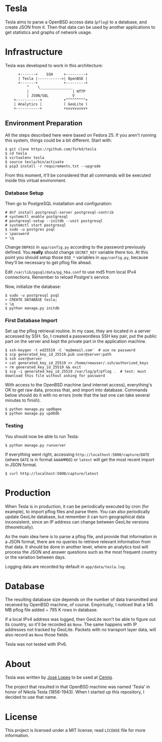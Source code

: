 # Tesla

Tesla aims to parse a OpenBSD access data (`pflog`) to a database, and create JSON from it.  Then that data can be used by another applications to get statistics and graphs of network usage.


# Infrastructure

Tesla was developed to work in this architecture:

```
      +-------+    SSH     +---------+
      | Tesla |----------->| OpenBSD |
      +-------+            +---------+
          ^    \_______________  
          |                    | HTTP
          | JSON/SQL           V
    +-----------+          +^^^^^^^^^+
    | Analytics |          ( GeoLite ) 
    +-----------+          +vvvvvvvvv+
```


## Environment Preparation

All the steps described here were based on Fedora 25.  If you aren't running this system, things could be a bit different.  Start with:

```
$ git clone https://github.com/forkd/tesla
$ cd tesla
$ virtualenv tesla
$ source tesla/bin/activate
$ pip3 install -r requirements.txt --upgrade
```

From this moment, it'll be considered that all commands will be executed inside this virtual environment. 

### Database Setup

Then go to PostgreSQL installation and configuration:

```
# dnf install postgresql-server postgresql-contrib
# systemctl enable postgresql
# postgresql-setup --initdb --unit postgresql
# systemctl start postgresql
$ sudo -u postgres psql
> \password
> \q
```

Change `DBPASS` in `app/config.py` according to the password previously defined.   You **really** should change `SECRET_KEY` variable there too.  At this point you should setup those `BSD_*` variables in `app/config.py`, because they'll be necessary to get pflog file ahead.

Edit `/var/lib/pgsql/data/pg_hba.conf` to use md5 from local IPv4 connections.  Remember to reload Postgre's service.

Now, initialize the database:

```
$ sudo -u postgresql psql
> CREATE DATABASE tesla;
> \q
$ python manage.py initdb
```

### First Database Import

Set up the pflog retrieval routine.  In my case, they are located in a server accessed by SSH.  So, I created a passwordless SSH key pair, put the public part on the server and kept the private part in the application machine.

```
$ ssh-keygen -t ed25519 -C 'my@email.com'  # use no password
$ scp generated_key_id_25519.pub user@server:path
$ ssh user@server
> cat generated_key_id_25519 >> /home/newuser/.ssh/authorized_keys
> rm generated_key_id_25519 && exit
$ scp -i generated_key_id_25519 /var/log/pf/pflog .  # test: must download this file without asking for password
```

With access to the OpenBSD machine (and internet access), everything's OK to get raw data, process that, and import into database.  Commands below should do it with no errors (note that the last one can take several minutes to finish).

```
$ python manage.py upd8geo
$ python manage.py upd8db
```

### Testing

You should now be able to run Tesla:

```
$ python manage.py runserver
```

If everything went right, accessing `http://localhost:5000/capture/DATE` (where `DATE` is in format `AAAAMMDD`) or `latest` will get the most recent import in JSON format.

```
$ curl http://localhost:5000/capture/latest
```


# Production

When Tesla is in production, it can be periodically executed by cron (for example), to import pflog files and parse them.  You can also periodically update GeoLite database, but remember it can turn geographical data inconsistent, since an IP address can change between GeoLite versions (theoretically).

As the main idea here is to parse a pflog file, and provide that information in a JSON format, there are no queries to retrieve relevant information from that data.  It should be done in another level, where an analytics tool will process the JSON and answer questions such as the most frequent country or the variation between days.

Logging data are recorded by default in `app/data/tesla.log`.


# Database

The resulting database size depends on the number of data transmitted and received by OpenBSD machine, of course.  Empirically, I noticed that a 145 MB pflog file added ~ 795 K rows in database.

If a local IPv4 address was logged, then GeoLite won't be able to figure out its country, so it'll be recorded as `None`.  The same happens with IP addresses not tracked by GeoLite.  Packets with no transport layer data, will also record as `None` those fields.

Tesla was not tested with IPv6.


# About

Tesla was written by [José Lopes](https://twitter.com/forkd_) to be used at [Cemig](http://cemig.com.br). 

The project that resulted in that OpenBSD machine was named 'Tesla' in honor of Nikola Tesla (1856-1943).  When I started up this repository, I decided to use that name.


# License

This project is licensed under a MIT license; read `LICENSE` file for more information.

